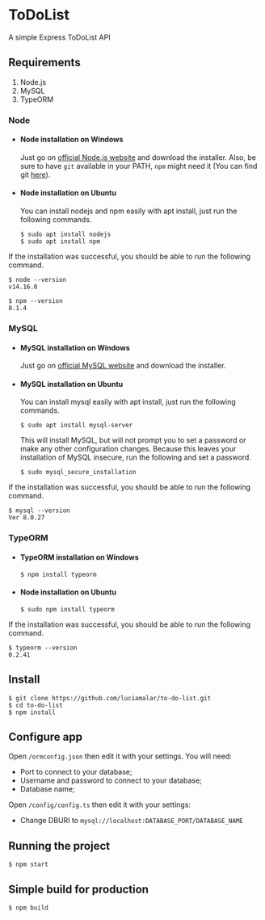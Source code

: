# ToDoList

A simple Express ToDoList API

## Requirements

1. Node.js
2. MySQL
3. TypeORM

### Node
- #### Node installation on Windows

    Just go on [official Node.js website](https://nodejs.org/) and download the installer.
Also, be sure to have `git` available in your PATH, `npm` might need it (You can find git [here](https://git-scm.com/)).

- #### Node installation on Ubuntu

  You can install nodejs and npm easily with apt install, just run the following commands.

      $ sudo apt install nodejs
      $ sudo apt install npm

If the installation was successful, you should be able to run the following command.

    $ node --version
    v14.16.0

    $ npm --version
    8.1.4

### MySQL
- #### MySQL installation on Windows

    Just go on [official MySQL website](https://dev.mysql.com/) and download the installer.

- #### MySQL installation on Ubuntu

  You can install mysql easily with apt install, just run the following commands.

      $ sudo apt install mysql-server
  
  This will install MySQL, but will not prompt you to set a password or make any other configuration changes. Because this leaves your installation of MySQL insecure, run the following and set a password.

      $ sudo mysql_secure_installation

If the installation was successful, you should be able to run the following command.

    $ mysql --version
    Ver 8.0.27

### TypeORM
- #### TypeORM installation on Windows

      $ npm install typeorm

- #### Node installation on Ubuntu

      $ sudo npm install typeorm

If the installation was successful, you should be able to run the following command.

    $ typeorm --version
    0.2.41

## Install

    $ git clone https://github.com/luciamalar/to-do-list.git
    $ cd to-do-list
    $ npm install

## Configure app

Open `/ormconfig.json` then edit it with your settings. You will need:

- Port to connect to your database;
- Username and password to connect to your database;
- Database name;

Open `/config/config.ts` then edit it with your settings:

- Change DBURI to `mysql://localhost:DATABASE_PORT/DATABASE_NAME`

## Running the project

    $ npm start

## Simple build for production

    $ npm build
